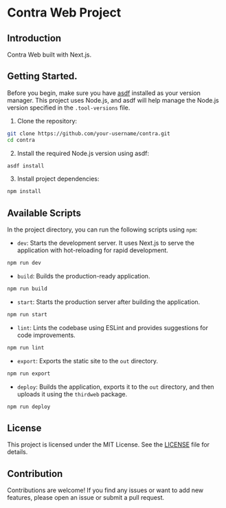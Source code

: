 # Contra Web Project

## Introduction

Contra Web built with Next.js.

## Getting Started.

Before you begin, make sure you have [asdf](https://asdf-vm.com/) installed as your version manager. This project uses Node.js, and asdf will help manage the Node.js version specified in the `.tool-versions` file.

1. Clone the repository:

```bash
git clone https://github.com/your-username/contra.git
cd contra
```

2. Install the required Node.js version using asdf:

```bash
asdf install
```

3. Install project dependencies:

```bash
npm install
```

## Available Scripts

In the project directory, you can run the following scripts using `npm`:

- `dev`: Starts the development server. It uses Next.js to serve the application with hot-reloading for rapid development.

```bash
npm run dev
```

- `build`: Builds the production-ready application.

```bash
npm run build
```

- `start`: Starts the production server after building the application.

```bash
npm run start
```

- `lint`: Lints the codebase using ESLint and provides suggestions for code improvements.

```bash
npm run lint
```

- `export`: Exports the static site to the `out` directory.

```bash
npm run export
```

- `deploy`: Builds the application, exports it to the `out` directory, and then uploads it using the `thirdweb` package.

```bash
npm run deploy
```

## License

This project is licensed under the MIT License. See the [LICENSE](LICENSE) file for details.

## Contribution

Contributions are welcome! If you find any issues or want to add new features, please open an issue or submit a pull request.
